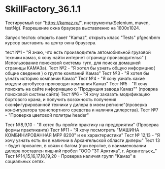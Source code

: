 # SkillFactory_36.1.1
Тестируемый сат "https://kamaz.ru/", инструменты(Selenium, maven, testNg). Разрешение окна браузера выставленно на 1600х1024.

Запуск тестов: открыть пакет "Kamaz", 
открыть класс "Tests" pfgecnbnm 
курсор выставить на центр окна браузера.

тест №1 - "Я знаю, что есть производитель автомобильной грузовой техники камаз, я хочу найти интернет страницу производителья" ( Использование поисковой системы гугл, для поиска домашней страницы КАМАЗа).
Тест №2 - "Я хотел бы узнать общую информцию( общие сведения ) о группе компаний Камаз"
Тест №3 - "Я хотел бы узнать историю компании Камаз"
Тест №4 - "Я хочу узнать какие модели автобусов производит компания Камаз"
Тест №5 - "Я хочу поискать на сайте информацию о "Продукция завода Камаз"" (проврка поисковой систмы сайта)
Тест №6 - "Я хочу заказать модификацию бортового крана, и получить возожность получения сконфигурированной техники у дилера в моем регионе"(проверка конфигуратора транспортного средства и наличия дилерства).
Тест №7 - "Проверка цветовой политры header"

Тест №8,9,10 - "Я хотел бы пройти практику на предприятии" (Проверка формы практиканта)
Тест №11 - "Я хочу посмотреть "МАШИНА КОМБИНИРОВАННАЯ MРР 8200" и ее характеристики"
Тест № 12,13 - "Я хочу узнать есть ли в наличии в Архангельской области дилеры" 
Тест 13 - будет провален, в связи с багом (при верстке, в  наимменовании дилера поставлен лишний пробел "ООО "ЗТ Арктика", г. Архангельск_"
Тест №14,15,16,17,18,19,20 - Проверка наличия групп "Камаз" в социальных сетях.

